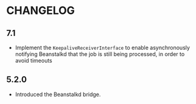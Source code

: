 CHANGELOG
=========

7.1
---

 * Implement the `KeepaliveReceiverInterface` to enable asynchronously notifying Beanstalkd that the job is still being processed, in order to avoid timeouts

5.2.0
-----

 * Introduced the Beanstalkd bridge.
